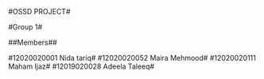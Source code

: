 #OSSD PROJECT#

#Group 1#

##Members##

#12020020001                                            Nida tariq#
#12020020052                                            Maira Mehmood#
#12020020111                                            Maham Ijaz#
#12019020028                                            Adeela Taleeq#